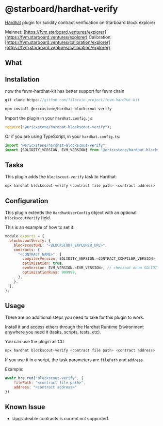 # @starboard/hardhat-verify

[Hardhat](https://hardhat.org) plugin for solidity contract verification on Starboard block explorer

Mainnet: [https://fvm.starboard.ventures/explorer](https://fvm.starboard.ventures/explorer)
Calibration: [https://fvm.starboard.ventures/calibration/explorer](https://fvm.starboard.ventures/calibration/explorer)
## What


## Installation

now the fevm-hardhat-kit has better support for fevm chain
```js
git clone https://github.com/filecoin-project/fevm-hardhat-kit
```


```bash
npm install @ericxstone/hardhat-blockscout-verify
```

Import the plugin in your `hardhat.config.js`:

```js
require("@ericxstone/hardhat-blockscout-verify");
```

Or if you are using TypeScript, in your `hardhat.config.ts`:

```ts
import "@ericxstone/hardhat-blockscout-verify";
import {SOLIDITY_VERSION, EVM_VERSION} from "@ericxstone/hardhat-blockscout-verify";
```

## Tasks

This plugin adds the `blockscout-verify` task to Hardhat:
```bash
npx hardhat blockscout-verify <contract file path> <contract address>
```

## Configuration

This plugin extends the `HardhatUserConfig` object with an optional `blockscoutVerify` field.

This is an example of how to set it:

```js
module.exports = {
  blockscoutVerify: {
    blockscoutURL: "<BLOCKSCOUT_EXPLORER_URL>",
    contracts: {
      "<CONTRACT_NAME>": {
        compilerVersion: SOLIDITY_VERSION.<CONTRACT_COMPILER_VERSION>, // checkout enum SOLIDITY_VERSION
        optimization: true,
        evmVersion: EVM_VERSION.<EVM_VERSION>, // checkout enum SOLIDITY_VERSION
        optimizationRuns: 999999,
      },
    },
  },
};
```

## Usage

There are no additional steps you need to take for this plugin to work.

Install it and access ethers through the Hardhat Runtime Environment anywhere
you need it (tasks, scripts, tests, etc).

You can use the plugin as CLI
```bash
npx hardhat blockscout-verify <contract file path> <contract address>
```

If you use it in a script, the task parameters are `filePath` and `address`.

Example:
```js
await hre.run("blockscout-verify", {
    filePath: "<contract file path>",
    address: "<contract address>"
})
```

## Known Issue

- Upgradeable contracts is current not supported.
